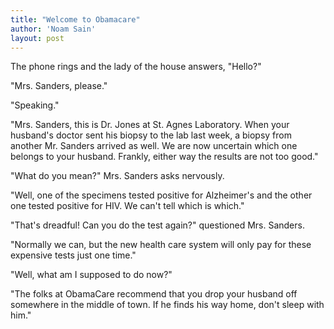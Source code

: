 ```yaml
---
title: "Welcome to Obamacare"
author: 'Noam Sain'
layout: post
---
```


The phone rings and the lady of the house answers, "Hello?"

"Mrs. Sanders, please."

"Speaking."

"Mrs. Sanders, this is Dr. Jones at St. Agnes Laboratory. When your husband's doctor sent his biopsy to the lab last week, a biopsy from another Mr. Sanders arrived as well. We are now uncertain which one belongs to your husband. Frankly, either way the results are not too good."

"What do you mean?" Mrs. Sanders asks nervously.

"Well, one of the specimens tested positive for Alzheimer's and the other one tested positive for HIV. We can't tell which is which."

"That's dreadful! Can you do the test again?" questioned Mrs. Sanders.

"Normally we can, but the new health care system will only pay for these expensive tests just one time."

"Well, what am I supposed to do now?"

"The folks at ObamaCare recommend that you drop your husband off somewhere in the middle of town. If he finds his way home, don't sleep with him."